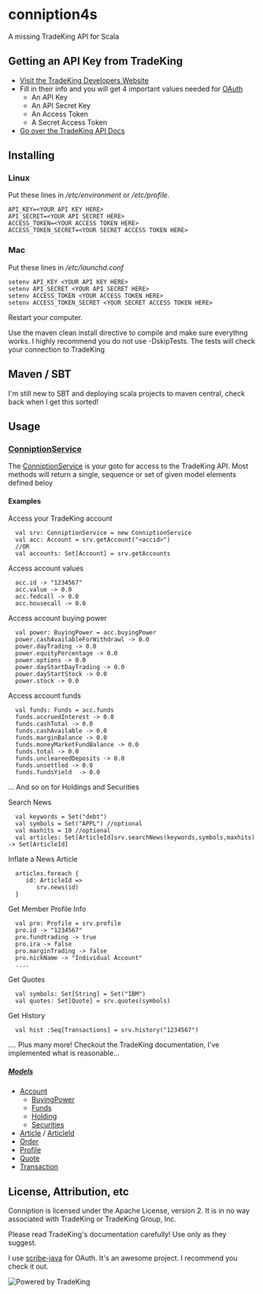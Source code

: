conniption4s
============

A missing TradeKing API for Scala

## Getting an API Key from TradeKing

* [Visit the TradeKing Developers Website](https://developers.tradeking.com/applications/)  
* Fill in their info and you will get 4 important values needed for [OAuth](http://oauth.net/)
    * An API Key
    * An API Secret Key
    * An Access Token
    * A Secret Access Token
* [Go over the TradeKing API Docs](https://developers.tradeking.com/documentation/getting-started) 

## Installing

### Linux

Put these lines in */etc/environment* or */etc/profile*.

    API_KEY=<YOUR API KEY HERE>
    API_SECRET=<YOUR API SECRET HERE>
    ACCESS_TOKEN=<YOUR ACCESS TOKEN HERE>
    ACCESS_TOKEN_SECRET=<YOUR SECRET ACCESS TOKEN HERE>


### Mac

Put these lines in */etc/launchd.conf*

    setenv API_KEY <YOUR API KEY HERE>
    setenv API_SECRET <YOUR API SECRET HERE>
    setenv ACCESS_TOKEN <YOUR ACCESS TOKEN HERE>
    setenv ACCESS_TOKEN_SECRET <YOUR SECRET ACCESS TOKEN HERE>
    
    
Restart your computer.

Use the maven clean install directive to compile and make sure everythng works. I highly recommend you do not use -DskipTests. The tests will check your connection to TradeKing

## Maven / SBT

I'm still new to SBT and deploying scala projects to maven central, check back when I get this sorted!

## Usage

### [ConniptionService](https://github.com/Ccook/conniption4s/blob/master/src/main/scala/com/celexus/conniption/ConniptionService.scala)

The [ConniptionService](https://github.com/Ccook/conniption4s/blob/master/src/main/scala/com/celexus/conniption/ConniptionService.scala) is your goto for access to the TradeKing API. Most methods will return a single, sequence or set of given model elements defined beloy

#### Examples

Access your TradeKing account

      val srv: ConniptionService = new ConniptionService
      val acc: Account = srv.getAccount("<accid>")
      //OR
      val accounts: Set[Account] = srv.getAccounts

Access account values

      acc.id -> "1234567"
      acc.value -> 0.0
      acc.fedcall -> 0.0
      acc.housecall -> 0.0
      
Access account buying power

      val power: BuyingPower = acc.buyingPower
      power.cashAvailableForWithdrawl -> 0.0
      power.dayTrading -> 0.0
      power.equityPercentage -> 0.0
      power.options -> 0.0
      power.dayStartDayTrading -> 0.0
      power.dayStartStock -> 0.0
      power.stock -> 0.0

Access account funds

      val funds: Funds = acc.funds
      funds.accruedInterest -> 0.0
      funds.cashTotal -> 0.0
      funds.cashAvailable -> 0.0
      funds.marginBalance -> 0.0
      funds.moneyMarketFundBalance -> 0.0
      funds.total -> 0.0
      funds.uncleareedDeposits -> 0.0
      funds.unsettled -> 0.0
      funds.fundsYield  -> 0.0
      
... And so on for Holdings and Securities

Search News

      val keywords = Set("debt")
      val symbols = Set("APPL") //optional
      val maxhits = 10 //optional 
      val articles: Set[ArticleId]srv.searchNews(keywords,symbols,maxhits) -> Set[ArticleId]

Inflate a News Article

      articles.foreach {
         id: ArticleId =>
            srv.news(id)
      }

Get Member Profile Info

      val pro: Profile = srv.profile
      pro.id -> "1234567"
      pro.fundtrading -> true
      pro.ira -> false
      pro.marginTrading -> false
      pro.nickName -> "Individual Account"
      ....

Get Quotes

      val symbols: Set[String] = Set("IBM")
      val quotes: Set[Quote] = srv.quotes(symbols)
   
Get History

      val hist :Seq[Transactions] = srv.history("1234567")
   
.... Plus many more! Checkout the TradeKing documentation, I've implemented what is reasonable...

##### [Models](https://github.com/Ccook/conniption4s/tree/master/src/main/scala/com/celexus/conniption/model)

* [Account](https://github.com/Ccook/conniption4s/blob/master/src/main/scala/com/celexus/conniption/model/Account.scala)
   * [BuyingPower](https://github.com/Ccook/conniption4s/blob/master/src/main/scala/com/celexus/conniption/model/BuyingPower.scala)
   * [Funds](https://github.com/Ccook/conniption4s/blob/master/src/main/scala/com/celexus/conniption/model/Funds.scala)
   * [Holding](https://github.com/Ccook/conniption4s/blob/master/src/main/scala/com/celexus/conniption/model/Holding.scala)
   * [Securities](https://github.com/Ccook/conniption4s/blob/master/src/main/scala/com/celexus/conniption/model/Securities.scala)
* [Article](https://github.com/Ccook/conniption4s/blob/master/src/main/scala/com/celexus/conniption/model/Article.scala) / [ArticleId](https://github.com/Ccook/conniption4s/blob/master/src/main/scala/com/celexus/conniption/model/ArticleId.scala)
* [Order](https://github.com/Ccook/conniption4s/blob/master/src/main/scala/com/celexus/conniption/model/Order.scala)
* [Profile](https://github.com/Ccook/conniption4s/blob/master/src/main/scala/com/celexus/conniption/model/Profile.scala)
* [Quote](https://github.com/Ccook/conniption4s/blob/master/src/main/scala/com/celexus/conniption/model/Quote.scala)
* [Transaction](https://github.com/Ccook/conniption4s/blob/master/src/main/scala/com/celexus/conniption/model/Transaction.scala)


## License, Attribution, etc


Conniption is licensed under the Apache License, version 2. It is in no way associated with TradeKing or TradeKing Group, Inc.

Please read TradeKing's documentation carefully! Use only as they suggest.


I use [scribe-java](https://github.com/fernandezpablo85/scribe-java) for OAuth. It's an awesome project. I recommend you check it out.


![Powered by TradeKing](https://developers.tradeking.com/images/logos/PB-TK-small-Blue.gif)



